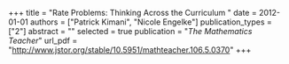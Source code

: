 +++
title = "Rate Problems: Thinking Across the Curriculum "
date = 2012-01-01
authors = ["Patrick Kimani", "Nicole Engelke"]
publication_types = ["2"]
abstract = ""
selected = true
publication = "*The Mathematics Teacher*"
url_pdf = "http://www.jstor.org/stable/10.5951/mathteacher.106.5.0370"
+++
